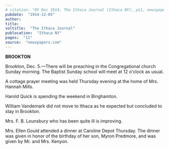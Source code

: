 ```yaml
---
# citation: "05 Dec 1914, The Ithaca Journal (Ithaca NY), p11, newspapers.com"
pubdate:  "1914-12-05"
author: 
title: 
voltitle:  "The Ithaca Journal"
publocation:  "Ithaca NY"
pages:  "11"
source:  "newspapers.com"
---
```

**BROOKTON**

Brookton, Dec. 5.—There will be preaching in the Congregational church Sunday morning. The Baptist Sunday school will meet at 12 o'clock as usual.

A cottage prayer meeting was held Thursday evening at the home of Mrs. Hannah Mills.

Harold Quick is spending the weekend in Binghamton.

William Vandemark did not move to Ithaca as he expected but concluded to stay in Brookton.

Mrs. F. B. Lounsbury who has been quite ill is improving. 

Mrs. Ellen Gould attended a dinner at Caroline Depot Thursday. The dinner was given in honor of the birthday of her son, Myron Predmore, and was given by Mr. and Mrs. Kenyon.
